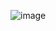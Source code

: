 ![image](https://user-images.githubusercontent.com/113232984/235283924-a43732f1-aa4f-41ae-8a2f-f39fdf8f97ee.png)
